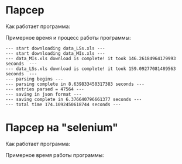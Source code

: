 # Парсер
Как работает программа:

Примерное время и процесс работы программы:
```
--- start downloading data_LSs.xls ---
--- start downloading data_MIs.xls ---
--- data_MIs.xls download is complete! it took 146.26184964179993 seconds  ---
--- data_LSs.xls download is complete! it took 159.09277081489563 seconds  ---
--- parsing begins ---
--- parsing complete in 8.639833450317383 seconds ---
--- entries parsed = 47564 ---
--- saving in json format ---
--- saving complete in 6.376640796661377 seconds ---
--- total time 174.1092450618744 seconds ---
```
# Парсер на "selenium"
Как работает программа:

Примерное время работы программы:
